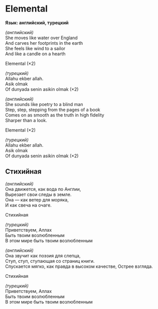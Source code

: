 <div>

# Elemental

**Язык: английский, турецкий**

</div>

<div>

*(английский)*  
She moves like water over England  
And carves her footprints in the earth  
She feels like wind to a sailor  
And like a candle on a hearth  

Elemental (×2)

*(турецкий)*  
Allahu ekber allah.  
Asik olmak  
Of dunyada senin asikin olmak (×2)  

*(английский)*  
She sounds like poetry to a blind man  
Step, step, stepping from the pages of a book  
Comes on as smooth as the truth in high fidelity  
Sharper than a look.

Elemental (×2)

*(турецкий)*  
Allahu ekber allah.  
Asik olmak  
Of dunyada senin asikin olmak (×2)

</div>

<div>
</div>

<div>

## Стихийная

</div>

<div>

*(английский)*  
Она движется, как вода по Англии,  
Вырезает свои следы в земле.  
Она — как ветер для моряка,  
И как свеча на очаге.

Стихийная

*(турецкий)*  
Приветствуем, Аллах  
Быть твоим возлюбленным  
В этом мире быть твоим возлюбленным

*(английский)*  
Она звучит как поэзия для слепца,  
Ступ, ступ, ступающая со страниц книги.  
Спускается мягко, как правда в высоком качестве, Острее взгляда.

Стихийная

*(турецкий)*  
Приветствуем, Аллах  
Быть твоим возлюбленным  
В этом мире быть твоим возлюбленным

</div>
